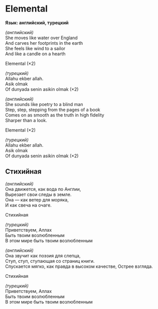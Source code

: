 <div>

# Elemental

**Язык: английский, турецкий**

</div>

<div>

*(английский)*  
She moves like water over England  
And carves her footprints in the earth  
She feels like wind to a sailor  
And like a candle on a hearth  

Elemental (×2)

*(турецкий)*  
Allahu ekber allah.  
Asik olmak  
Of dunyada senin asikin olmak (×2)  

*(английский)*  
She sounds like poetry to a blind man  
Step, step, stepping from the pages of a book  
Comes on as smooth as the truth in high fidelity  
Sharper than a look.

Elemental (×2)

*(турецкий)*  
Allahu ekber allah.  
Asik olmak  
Of dunyada senin asikin olmak (×2)

</div>

<div>
</div>

<div>

## Стихийная

</div>

<div>

*(английский)*  
Она движется, как вода по Англии,  
Вырезает свои следы в земле.  
Она — как ветер для моряка,  
И как свеча на очаге.

Стихийная

*(турецкий)*  
Приветствуем, Аллах  
Быть твоим возлюбленным  
В этом мире быть твоим возлюбленным

*(английский)*  
Она звучит как поэзия для слепца,  
Ступ, ступ, ступающая со страниц книги.  
Спускается мягко, как правда в высоком качестве, Острее взгляда.

Стихийная

*(турецкий)*  
Приветствуем, Аллах  
Быть твоим возлюбленным  
В этом мире быть твоим возлюбленным

</div>
